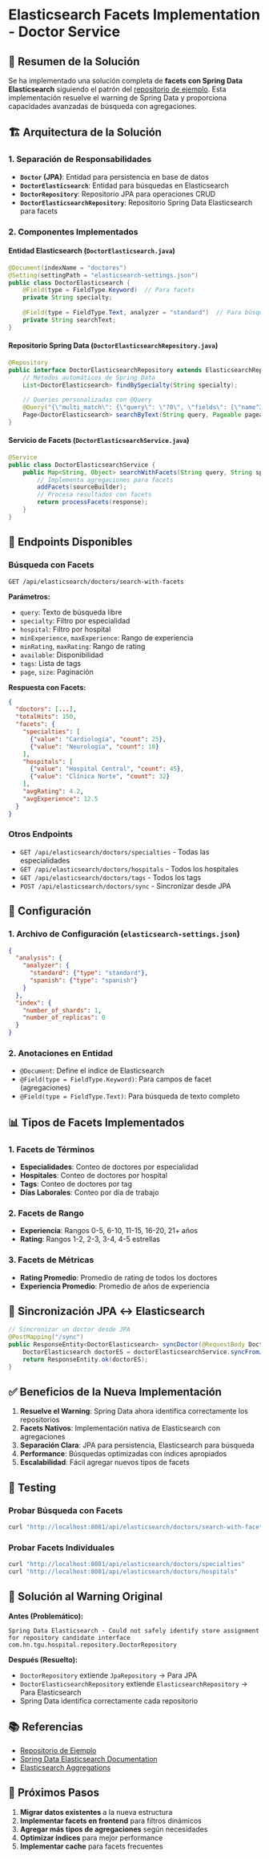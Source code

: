 # Elasticsearch Facets Implementation - Doctor Service

## 🎯 Resumen de la Solución

Se ha implementado una solución completa de **facets con Spring Data Elasticsearch** siguiendo el patrón del [repositorio de ejemplo](https://github.com/UnirCs/back-end-facets/blob/master/). Esta implementación resuelve el warning de Spring Data y proporciona capacidades avanzadas de búsqueda con agregaciones.

## 🏗️ Arquitectura de la Solución

### 1. **Separación de Responsabilidades**
- **`Doctor` (JPA)**: Entidad para persistencia en base de datos
- **`DoctorElasticsearch`**: Entidad para búsquedas en Elasticsearch
- **`DoctorRepository`**: Repositorio JPA para operaciones CRUD
- **`DoctorElasticsearchRepository`**: Repositorio Spring Data Elasticsearch para facets

### 2. **Componentes Implementados**

#### Entidad Elasticsearch (`DoctorElasticsearch.java`)
```java
@Document(indexName = "doctores")
@Setting(settingPath = "elasticsearch-settings.json")
public class DoctorElasticsearch {
    @Field(type = FieldType.Keyword)  // Para facets
    private String specialty;
    
    @Field(type = FieldType.Text, analyzer = "standard")  // Para búsqueda de texto
    private String searchText;
}
```

#### Repositorio Spring Data (`DoctorElasticsearchRepository.java`)
```java
@Repository
public interface DoctorElasticsearchRepository extends ElasticsearchRepository<DoctorElasticsearch, String> {
    // Métodos automáticos de Spring Data
    List<DoctorElasticsearch> findBySpecialty(String specialty);
    
    // Queries personalizadas con @Query
    @Query("{\"multi_match\": {\"query\": \"?0\", \"fields\": [\"name^3\", \"specialty^2.5\"]}}")
    Page<DoctorElasticsearch> searchByText(String query, Pageable pageable);
}
```

#### Servicio de Facets (`DoctorElasticsearchService.java`)
```java
@Service
public class DoctorElasticsearchService {
    public Map<String, Object> searchWithFacets(String query, String specialty, ...) {
        // Implementa agregaciones para facets
        addFacets(sourceBuilder);
        // Procesa resultados con facets
        return processFacets(response);
    }
}
```

## 🚀 Endpoints Disponibles

### Búsqueda con Facets
```
GET /api/elasticsearch/doctors/search-with-facets
```

**Parámetros:**
- `query`: Texto de búsqueda libre
- `specialty`: Filtro por especialidad
- `hospital`: Filtro por hospital
- `minExperience`, `maxExperience`: Rango de experiencia
- `minRating`, `maxRating`: Rango de rating
- `available`: Disponibilidad
- `tags`: Lista de tags
- `page`, `size`: Paginación

**Respuesta con Facets:**
```json
{
  "doctors": [...],
  "totalHits": 150,
  "facets": {
    "specialties": [
      {"value": "Cardiología", "count": 25},
      {"value": "Neurología", "count": 18}
    ],
    "hospitals": [
      {"value": "Hospital Central", "count": 45},
      {"value": "Clínica Norte", "count": 32}
    ],
    "avgRating": 4.2,
    "avgExperience": 12.5
  }
}
```

### Otros Endpoints
- `GET /api/elasticsearch/doctors/specialties` - Todas las especialidades
- `GET /api/elasticsearch/doctors/hospitals` - Todos los hospitales
- `GET /api/elasticsearch/doctors/tags` - Todos los tags
- `POST /api/elasticsearch/doctors/sync` - Sincronizar desde JPA

## 🔧 Configuración

### 1. **Archivo de Configuración** (`elasticsearch-settings.json`)
```json
{
  "analysis": {
    "analyzer": {
      "standard": {"type": "standard"},
      "spanish": {"type": "spanish"}
    }
  },
  "index": {
    "number_of_shards": 1,
    "number_of_replicas": 0
  }
}
```

### 2. **Anotaciones en Entidad**
- `@Document`: Define el índice de Elasticsearch
- `@Field(type = FieldType.Keyword)`: Para campos de facet (agregaciones)
- `@Field(type = FieldType.Text)`: Para búsqueda de texto completo

## 📊 Tipos de Facets Implementados

### 1. **Facets de Términos**
- **Especialidades**: Conteo de doctores por especialidad
- **Hospitales**: Conteo de doctores por hospital
- **Tags**: Conteo de doctores por tag
- **Días Laborales**: Conteo por día de trabajo

### 2. **Facets de Rango**
- **Experiencia**: Rangos 0-5, 6-10, 11-15, 16-20, 21+ años
- **Rating**: Rangos 1-2, 2-3, 3-4, 4-5 estrellas

### 3. **Facets de Métricas**
- **Rating Promedio**: Promedio de rating de todos los doctores
- **Experiencia Promedio**: Promedio de años de experiencia

## 🔄 Sincronización JPA ↔ Elasticsearch

```java
// Sincronizar un doctor desde JPA
@PostMapping("/sync")
public ResponseEntity<DoctorElasticsearch> syncDoctor(@RequestBody Doctor doctor) {
    DoctorElasticsearch doctorES = doctorElasticsearchService.syncFromJPA(doctor);
    return ResponseEntity.ok(doctorES);
}
```

## ✅ Beneficios de la Nueva Implementación

1. **Resuelve el Warning**: Spring Data ahora identifica correctamente los repositorios
2. **Facets Nativos**: Implementación nativa de Elasticsearch con agregaciones
3. **Separación Clara**: JPA para persistencia, Elasticsearch para búsqueda
4. **Performance**: Búsquedas optimizadas con índices apropiados
5. **Escalabilidad**: Fácil agregar nuevos tipos de facets

## 🧪 Testing

### Probar Búsqueda con Facets
```bash
curl "http://localhost:8081/api/elasticsearch/doctors/search-with-facets?query=cardio&page=0&size=10"
```

### Probar Facets Individuales
```bash
curl "http://localhost:8081/api/elasticsearch/doctors/specialties"
curl "http://localhost:8081/api/elasticsearch/doctors/hospitals"
```

## 🚨 Solución al Warning Original

**Antes (Problemático):**
```
Spring Data Elasticsearch - Could not safely identify store assignment for repository candidate interface com.hn.tgu.hospital.repository.DoctorRepository
```

**Después (Resuelto):**
- `DoctorRepository` extiende `JpaRepository` → Para JPA
- `DoctorElasticsearchRepository` extiende `ElasticsearchRepository` → Para Elasticsearch
- Spring Data identifica correctamente cada repositorio

## 📚 Referencias

- [Repositorio de Ejemplo](https://github.com/UnirCs/back-end-facets/blob/master/)
- [Spring Data Elasticsearch Documentation](https://docs.spring.io/spring-data/elasticsearch/docs/current/reference/html/)
- [Elasticsearch Aggregations](https://www.elastic.co/guide/en/elasticsearch/reference/current/search-aggregations.html)

## 🔮 Próximos Pasos

1. **Migrar datos existentes** a la nueva estructura
2. **Implementar facets en frontend** para filtros dinámicos
3. **Agregar más tipos de agregaciones** según necesidades
4. **Optimizar índices** para mejor performance
5. **Implementar cache** para facets frecuentes
